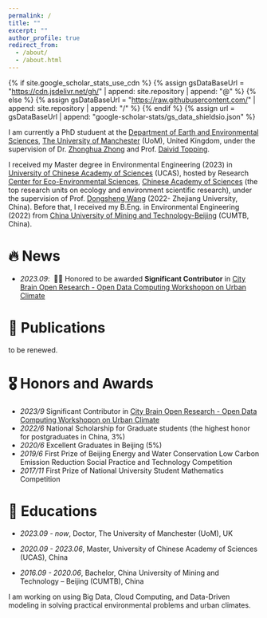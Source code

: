 ```yaml
---
permalink: /
title: ""
excerpt: ""
author_profile: true
redirect_from: 
  - /about/
  - /about.html
---
```


{% if site.google_scholar_stats_use_cdn %}
{% assign gsDataBaseUrl = "https://cdn.jsdelivr.net/gh/" | append: site.repository | append: "@" %}
{% else %}
{% assign gsDataBaseUrl = "https://raw.githubusercontent.com/" | append: site.repository | append: "/" %}
{% endif %}
{% assign url = gsDataBaseUrl | append: "google-scholar-stats/gs_data_shieldsio.json" %}

<span class='anchor' id='about-me'></span>

I am currently a PhD studuent at the [Department of Earth and Environmental Sciences](https://www.ees.manchester.ac.uk/), [The University of Manchester](https://www.manchester.ac.uk/) (UoM), United Kingdom, under the supervision of Dr. [Zhonghua Zhong](https://zhonghuazheng.com/) and Prof. [Daivid Topping](https://research.manchester.ac.uk/en/persons/david.topping). 

I received my Master degree in Environmental Engineering (2023) in [University of Chinese Academy of Sciences](https://www.ucas.ac.cn/) (UCAS), hosted by Research [Center for Eco-Environmental Sciences](http://www.rcees.cas.cn/), [Chinese Academy of Sciences](https://www.cas.cn/) (the top research units on ecology and environment scientific research), under the supervision of Prof. [Dongsheng Wang](https://person.zju.edu.cn/0021195) (2022- Zhejiang University, China). Before that, I received my B.Eng. in Environmental Engineering (2022) from [China University of Mining and Technology-Beijing](https://www.cumtb.edu.cn/) (CUMTB, China).

# 🔥 News
- *2023.09*: &nbsp;🎉🎉 Honored to be awarded **Significant Contributor** in [City Brain Open Research - Open Data Computing Workshopon on Urban Climate](https://open-data-computing.github.io/)


# 📝 Publications 

to be renewed.

# 🎖 Honors and Awards
- *2023/9* Significant Contributor in [City Brain Open Research - Open Data Computing Workshopon on Urban Climate](https://open-data-computing.github.io/) 
- *2022/6* National Scholarship for Graduate students (the highest honor for postgraduates in China, 3%)  
- *2020/6* Excellent Graduates in Beijing (5%) 
- *2019/6* First Prize of Beijing Energy and Water Conservation Low Carbon Emission Reduction Social Practice and Technology Competition 
- *2017/11* First Prize of National University Student Mathematics Competition 


# 📖 Educations
- *2023.09 - now*, Doctor, The University of Manchester (UoM), UK
- *2020.09 - 2023.06*, Master, University of Chinese Academy of Sciences (UCAS), China

- *2016.09 - 2020.06*, Bachelor, China University of Mining and Technology – Beijing (CUMTB), China

I am working on using Big Data, Cloud Computing, and Data-Driven modeling in solving practical environmental problems and urban climates. 
